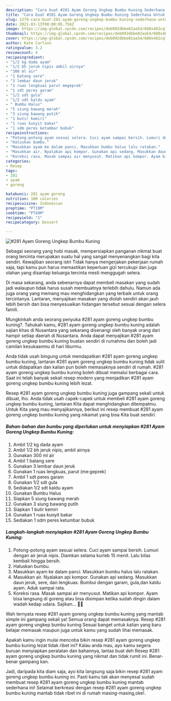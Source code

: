 ```yaml
---
description: "Cara buat #281 Ayam Goreng Ungkep Bumbu Kuning Sederhana Untuk Jualan"
title: "Cara buat #281 Ayam Goreng Ungkep Bumbu Kuning Sederhana Untuk Jualan"
slug: 1279-cara-buat-281-ayam-goreng-ungkep-bumbu-kuning-sederhana-untuk-jualan
date: 2021-03-13T00:00:05.756Z
image: https://img-global.cpcdn.com/recipes/deb092dbbe02aa54/680x482cq70/281-ayam-goreng-ungkep-bumbu-kuning-foto-resep-utama.jpg
thumbnail: https://img-global.cpcdn.com/recipes/deb092dbbe02aa54/680x482cq70/281-ayam-goreng-ungkep-bumbu-kuning-foto-resep-utama.jpg
cover: https://img-global.cpcdn.com/recipes/deb092dbbe02aa54/680x482cq70/281-ayam-goreng-ungkep-bumbu-kuning-foto-resep-utama.jpg
author: Kate Carlson
ratingvalue: 3.2
reviewcount: 4
recipeingredient:
- "1/2 kg dada ayam"
- "1/2 bh jeruk nipis ambil airnya"
- "300 ml air"
- "1 batang sere"
- "3 lembar daun jeruk"
- "1 ruas lengkuas parut megeprek"
- "1 sdt peres garam"
- "1/2 sdt gula"
- "1/2 sdt kaldu ayam"
- " Bumbu Halus"
- "5 siung bawang merah"
- "3 siung bawang putih"
- "1 butir kemiri"
- "1 ruas kunyit bakar"
- "1 sdm peres ketumbar bubuk"
recipeinstructions:
- "Potong-potong ayam sesuai selera. Cuci ayam sampai bersih. Lumuri dengan air jeruk nipis. Diamkan selama kurleb 15 menit. Lalu bilas kembali hingga bersih."
- "Haluskan bumbu."
- "Masukkan ayam ke dalam panci. Masukkan bumbu halus lalu ratakan."
- "Masukkan air. Nyalakan api kompor. Gunakan api sedang. Masukkan daun jeruk, sere, dan lengkuas. Bumbui dengan garam, gula,dan kaldu ayam. Aduk sampai rata."
- "Koreksi rasa. Masak sampai air menyusut. Matikan api kompor. Ayam bisa langsung di goreng atau bisa disimpan ketika sudah dingin dalam wadah kedap udara. Sajikan... 👩‍🍳"
categories:
- Resep
tags:
- 281
- ayam
- goreng

katakunci: 281 ayam goreng 
nutrition: 100 calories
recipecuisine: Indonesian
preptime: "PT19M"
cooktime: "PT49M"
recipeyield: "1"
recipecategory: Dessert

---
```



![#281 Ayam Goreng Ungkep Bumbu Kuning](https://img-global.cpcdn.com/recipes/deb092dbbe02aa54/680x482cq70/281-ayam-goreng-ungkep-bumbu-kuning-foto-resep-utama.jpg)

Sebagai seorang yang hobi masak, mempersiapkan panganan nikmat buat orang tercinta merupakan suatu hal yang sangat menyenangkan bagi kita sendiri. Kewajiban seorang istri Tidak hanya mengerjakan pekerjaan rumah saja, tapi kamu pun harus memastikan keperluan gizi tercukupi dan juga olahan yang disantap keluarga tercinta mesti menggugah selera.

Di masa  sekarang, anda sebenarnya dapat membeli masakan yang sudah jadi walaupun tidak harus susah membuatnya terlebih dahulu. Namun ada juga orang yang memang mau menghidangkan yang terbaik untuk orang tercintanya. Lantaran, menyajikan masakan yang diolah sendiri akan jauh lebih bersih dan bisa menyesuaikan hidangan tersebut sesuai dengan selera famili. 



Mungkinkah anda seorang penyuka #281 ayam goreng ungkep bumbu kuning?. Tahukah kamu, #281 ayam goreng ungkep bumbu kuning adalah sajian khas di Nusantara yang sekarang disenangi oleh banyak orang dari hampir setiap daerah di Nusantara. Anda dapat menyajikan #281 ayam goreng ungkep bumbu kuning buatan sendiri di rumahmu dan boleh jadi camilan kesukaanmu di hari liburmu.

Anda tidak usah bingung untuk mendapatkan #281 ayam goreng ungkep bumbu kuning, lantaran #281 ayam goreng ungkep bumbu kuning tidak sulit untuk didapatkan dan kalian pun boleh memasaknya sendiri di rumah. #281 ayam goreng ungkep bumbu kuning boleh dibuat memalui berbagai cara. Saat ini telah banyak sekali resep modern yang menjadikan #281 ayam goreng ungkep bumbu kuning lebih lezat.

Resep #281 ayam goreng ungkep bumbu kuning juga gampang sekali untuk dibuat, lho. Anda tidak usah capek-capek untuk membeli #281 ayam goreng ungkep bumbu kuning, lantaran Kita dapat menghidangkan ditempatmu. Untuk Kita yang mau menyajikannya, berikut ini resep membuat #281 ayam goreng ungkep bumbu kuning yang nikamat yang bisa Kita buat sendiri.

<!--inarticleads1-->

##### Bahan-bahan dan bumbu yang diperlukan untuk menyiapkan #281 Ayam Goreng Ungkep Bumbu Kuning:

1. Ambil 1/2 kg dada ayam
1. Ambil 1/2 bh jeruk nipis, ambil airnya
1. Gunakan 300 ml air
1. Ambil 1 batang sere
1. Gunakan 3 lembar daun jeruk
1. Gunakan 1 ruas lengkuas, parut (me:geprek)
1. Ambil 1 sdt peres garam
1. Gunakan 1/2 sdt gula
1. Sediakan 1/2 sdt kaldu ayam
1. Gunakan  Bumbu Halus
1. Siapkan 5 siung bawang merah
1. Gunakan 3 siung bawang putih
1. Siapkan 1 butir kemiri
1. Gunakan 1 ruas kunyit bakar
1. Sediakan 1 sdm peres ketumbar bubuk




<!--inarticleads2-->

##### Langkah-langkah menyiapkan #281 Ayam Goreng Ungkep Bumbu Kuning:

1. Potong-potong ayam sesuai selera. Cuci ayam sampai bersih. Lumuri dengan air jeruk nipis. Diamkan selama kurleb 15 menit. Lalu bilas kembali hingga bersih.
1. Haluskan bumbu.
1. Masukkan ayam ke dalam panci. Masukkan bumbu halus lalu ratakan.
1. Masukkan air. Nyalakan api kompor. Gunakan api sedang. Masukkan daun jeruk, sere, dan lengkuas. Bumbui dengan garam, gula,dan kaldu ayam. Aduk sampai rata.
1. Koreksi rasa. Masak sampai air menyusut. Matikan api kompor. Ayam bisa langsung di goreng atau bisa disimpan ketika sudah dingin dalam wadah kedap udara. Sajikan... 👩‍🍳




Wah ternyata resep #281 ayam goreng ungkep bumbu kuning yang mantab simple ini gampang sekali ya! Semua orang dapat memasaknya. Resep #281 ayam goreng ungkep bumbu kuning Sesuai banget untuk kalian yang baru belajar memasak maupun juga untuk kamu yang sudah lihai memasak.

Apakah kamu ingin mulai mencoba bikin resep #281 ayam goreng ungkep bumbu kuning lezat tidak ribet ini? Kalau anda mau, ayo kamu segera buruan menyiapkan peralatan dan bahannya, lantas buat deh Resep #281 ayam goreng ungkep bumbu kuning yang nikmat dan tidak rumit ini. Benar-benar gampang kan. 

Jadi, daripada kita diam saja, ayo kita langsung saja bikin resep #281 ayam goreng ungkep bumbu kuning ini. Pasti kamu tak akan menyesal sudah membuat resep #281 ayam goreng ungkep bumbu kuning mantab sederhana ini! Selamat berkreasi dengan resep #281 ayam goreng ungkep bumbu kuning mantab tidak ribet ini di rumah masing-masing,oke!.

